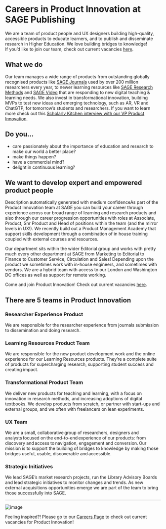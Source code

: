 # Careers in Product Innovation at SAGE Publishing

We are a team of product people and UX designers building high-quality, accessible products to educate learners, and to publish and disseminate research in Higher Education.  We love building bridges to knowledge!  
If you’d like to join our team, check out current vacancies [here](https://jobs-uk-sagepub.icims.com/jobs/search?hashed=124491276&mobile=false&width=1260&height=500&bga=true&needsRedirect=false&jan1offset=0&jun1offset=60). 

## What we do 
Our team manages a wide range of products from outstanding globally recognised products like [SAGE Journals](https://journals.sagepub.com/) used by over 200 million researchers every year, to newer learning resources like [SAGE Research Methods](https://methods.sagepub.com/) and [SAGE Video](https://sk.sagepub.com/video/discipline) that are responding to new digital teaching & learning needs.  We also invest in transformational innovation, building  MVPs to test new ideas and emerging technology, such as AR, VR and ChatGTP, for tomorrow’s students and researchers. If you want to learn more check out this [Scholarly Kitchen interview with our VP Product Innovation](https://scholarlykitchen.sspnet.org/2021/12/20/sages-strategic-investments/). 


## Do you...
- care passionately about the importance of education and research to make our world a better place? 
- make things happen? 
- have a commercial mind? 
- delight in continuous learning? 


## We want to develop expert and empowered product people

Description automatically generated with medium confidenceAs part of the Product Innovation team at SAGE you can build your career through experience across our broad range of learning and research products and also through our career progression opportunities with roles at Associate, Product, Snr Product and Head of positions within the team (and the mirror levels in UX!).  We recently build out a Product Management Academy that support skills development through a combination of in house training coupled with external courses and resources.  

Our department sits within the wider Editorial group and works with pretty much every other department at SAGE from Marketing to Editorial to Finance to Customer Service, Circulation and Sales! Depending upon the product we sometimes work with in-house engineers, and sometimes with vendors.  We are a hybrid team with access to our London and Washington DC offices as well as support for remote working.

Come and join Product Innovation! Check out current vacancies [here](https://jobs-uk-sagepub.icims.com/jobs/search?hashed=124491276&mobile=false&width=1260&height=500&bga=true&needsRedirect=false&jan1offset=0&jun1offset=60).  

## There are 5 teams in Product Innovation

### Researcher Experience Product
We are responsible for the researcher experience from journals submission to dissemination and doing research.
### Learning Resources Product Team 
We are responsible for the new product development work and the online experience for our Learning Resources products.  They’re a complete suite of products for supercharging research, supporting student success and creating impact. 
### Transformational Product Team 
We deliver new products for teaching and learning, with a focus on innovation in research methods, and increasing adoptions of digital textbooks. We develop products from scratch, or partner with start-ups and external groups, and we often with freelancers on lean experiments. 
### UX Team 
We are a small, collaborative group of researchers, designers and analysts focused on the end-to-end experience of our products: from discovery and access to navigation, engagement and conversion. Our mission is to support the building of bridges to knowledge by making those bridges useful, usable, discoverable and accessible. 
### Strategic Initiatives 
We lead SAGE’s market research projects, run the Library Advisory Boards and lead strategic initiatives to monitor changes and trends.  As new external acquisitions opportunities emerge we are part of the team to bring those successfully into SAGE.  

---
![image](https://user-images.githubusercontent.com/19975126/206735184-26987a3e-9ba5-469e-bbe4-6f1737262189.png)

Feeling inspired?! Please go to our [Careers Page](https://jobs-uk-sagepub.icims.com/jobs/search?hashed=124491276&mobile=false&width=1260&height=500&bga=true&needsRedirect=false&jan1offset=0&jun1offset=60) to check out current vacancies for Product Innovation!  
